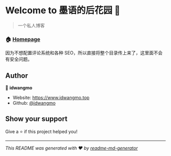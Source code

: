 # Welcome to 墨语的后花园 👋

> 一个私人博客

### 🏠 [Homepage](https://www.idwangmo.top)

因为不想配置评论系统和各种 SEO，所以直接将整个目录传上来了，这里面不会有安全问题。

## Author

👤 **idwangmo**

- Website: https://www.idwangmo.top
- Github: [@idwangmo](https://github.com/idwangmo)

## Show your support

Give a ⭐️ if this project helped you!

---

_This README was generated with ❤️ by [readme-md-generator](https://github.com/kefranabg/readme-md-generator)_
